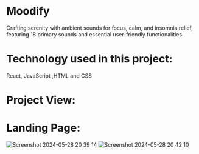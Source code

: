# Moodify
Crafting serenity with ambient sounds for focus, calm, and insomnia relief, featuring 18 primary sounds and essential user-friendly functionalities
# Technology used in this project: 
React, JavaScript ,HTML and CSS
# Project View:
# Landing Page:
![Screenshot 2024-05-28 20 39 14](https://github.com/Nandan185/Moodify/assets/79567845/8b4a25b7-01a9-40a1-8669-b0a07cd9fba4)
![Screenshot 2024-05-28 20 42 10](https://github.com/Nandan185/Moodify/assets/79567845/f20295d1-1f1d-4035-8408-39452ee5ad3f)
